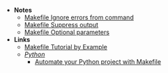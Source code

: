 - **Notes**
	- [Makefile Ignore errors from command](Makefile/Makefile%20Ignore%20errors%20from%20command.md)
	- [Makefile Suppress output](Makefile/Makefile%20Suppress%20output.md)
	- [Makefile Optional parameters](Makefile/Makefile%20Optional%20parameters.md)
- **Links**
	- [Makefile Tutorial by Example](https://makefiletutorial.com/#getting-started)
	- *[Python](../Python.md)*
		- [Automate your Python project with Makefile](https://antonz.org/makefile-automation/)